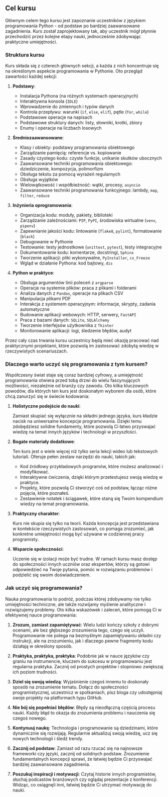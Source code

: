 ## Cel kursu

Głównym celem tego kursu jest zapoznanie uczestników z językiem programowania Python - od podstaw po bardziej zaawansowane zagadnienia. Kurs został zaprojektowany tak, aby uczestnik mógł płynnie przechodzić przez kolejne etapy nauki, jednocześnie zdobywając praktyczne umiejętności.

### Struktura kursu

Kurs składa się z czterech głównych sekcji, a każda z nich koncentruje się na określonym aspekcie programowania w Pythonie. Oto przegląd zawartości każdej sekcji:

1. **Podstawy**:

   - Instalacja Pythona (na różnych systemach operacyjnych)
   - Interaktywna konsola (`IDLE`)
   - Wprowadzenie do zmiennych i typów danych
   - Kontrola przepływu: warunki (`if`, `else`, `elif`), pętle (`for`, `while`)
   - Podstawowe operacje na napisach
   - Podstawowe struktury danych: listy, słowniki, krotki, zbiory
   - Enumy i operacje na liczbach losowych

2. **Średniozaawansowane**:

   - Klasy i obiekty: podstawy programowania obiektowego
   - Zarządzanie pamięcią: referencje vs. kopiowanie
   - Zasady czystego kodu: czyste funkcje, unikanie skutków ubocznych
   - Zaawansowane techniki programowania obiektowego: dziedziczenie, kompozycja, polimorfizm
   - Obsługa tekstu za pomocą wyrażeń regularnych
   - Obsługa wyjątków
   - Wielowątkowość i współbieżność: wątki, procesy, `asyncio`
   - Zaawansowane techniki programowania funkcyjnego: lambdy, `map`, `filter`, `reduce`

3. **Inżynieria oprogramowania**:

   - Organizacja kodu: moduły, pakiety, biblioteki
   - Zarządzanie zależnościami: `PIP`, `PyPI`, środowiska wirtualne (`venv`, `pipenv`)
   - Zapewnianie jakości kodu: lintowanie (`flake8`, `pylint`), formatowanie (`black`)
   - Debugowanie w Pythonie
   - Testowanie: testy jednostkowe (`unittest`, `pytest`), testy integracyjne
   - Dokumentowanie kodu: komentarze, docstringi, `Sphinx`
   - Tworzenie aplikacji: pliki wykonywalne, `PyInstaller`, `cx_Freeze`
   - Wgląd w działanie Pythona: kod bajtowy, `dis`

4. **Python w praktyce**:

   - Obsługa argumentów linii poleceń z `argparse`
   - Operacje na systemie plików: praca z plikami i folderami
   - Analiza danych z `Pandas`, operacje na plikach CSV
   - Manipulacja plikami PDF
   - Interakcja z systemem operacyjnym: informacje, skrypty, zadania automatyczne
   - Budowanie aplikacji webowych: HTTP, serwery, `FastAPI`
   - Praca z bazami danych: `SQLite`, `SQLAlchemy`
   - Tworzenie interfejsów użytkownika z `Tkinter`
   - Monitorowanie aplikacji: logi, śledzenie błędów, audyt

Przez cały czas trwania kursu uczestnicy będą mieć okazję pracować nad praktycznymi projektami, które pozwolą im zastosować zdobytą wiedzę w rzeczywistych scenariuszach.

### Dlaczego warto uczyć się programowania z tym kursem?

Współczesny świat staje się coraz bardziej cyfrowy, a umiejętność programowania otwiera przed tobą drzwi do wielu fascynujących możliwości, niezależnie od branży czy zawodu. Oto kilka kluczowych powodów, dla których ten kurs jest doskonałym wyborem dla osób, które chcą zanurzyć się w świecie kodowania:

1. **Holistyczne podejście do nauki**:

   Zamiast skupiać się wyłącznie na składni jednego języka, kurs kładzie nacisk na uniwersalne koncepcje programowania. Dzięki temu zdobędziesz solidne fundamenty, które pozwolą Ci łatwo przyswajać wiedzę na temat innych języków i technologii w przyszłości.

2. **Bogate materiały dodatkowe**:

   Ten kurs jest o wiele więcej niż tylko seria lekcji wideo lub tekstowych tutoriali. Oferuje pełen zestaw narzędzi do nauki, takich jak:
   
   - Kod źródłowy przykładowych programów, które możesz analizować i modyfikować.
   - Interaktywne ćwiczenia, dzięki którym przetestujesz swoją wiedzę w praktyce.
   - Projekty, które pozwolą Ci stworzyć coś od podstaw, łącząc różne pojęcia, które poznałeś.
   - Zestawienie notatek i ściągawek, które staną się Twoim kompendium wiedzy na temat programowania.

3. **Praktyczny charakter**:

   Kurs nie skupia się tylko na teorii. Każda koncepcja jest przedstawiana w kontekście rzeczywistych zastosowań, co pomaga zrozumieć, jak konkretne umiejętności mogą być używane w codziennej pracy programisty.

4. **Wsparcie społeczności**:

   Uczenie się w izolacji może być trudne. W ramach kursu masz dostęp do społeczności innych uczniów oraz ekspertów, którzy są gotowi odpowiedzieć na Twoje pytania, pomóc w rozwiązaniu problemów i podzielić się swoim doświadczeniem.

### Jak uczyć się programowania?

Nauka programowania to podróż, podczas której zdobywamy nie tylko umiejętności techniczne, ale także rozwijamy myślenie analityczne i rozwiązujemy problemy. Oto kilka wskazówek i zaleceń, które pomogą Ci w efektywnej nauce programowania:

1. **Zrozum, zamiast zapamiętywać**:
   Wielu ludzi kończy szkoły z dobrymi ocenami, ale bez głębszego zrozumienia tego, czego się uczyli. Programowanie nie polega na bezmyślnym zapamiętywaniu składni czy instrukcji, ale na zrozumieniu, jak i dlaczego pewne fragmenty kodu działają w określony sposób.

2. **Praktyka, praktyka, praktyka**:
   Podobnie jak w nauce języków czy graniu na instrumencie, kluczem do sukcesu w programowaniu jest regularna praktyka. Zacznij od prostych projektów i stopniowo zwiększaj ich poziom trudności.

3. **Dziel się swoją wiedzą**:
   Wyjaśnienie czegoś innemu to doskonały sposób na zrozumienie tematu. Dołącz do społeczności programistycznej, uczestnicz w spotkaniach, pisz bloga czy udostępniaj swoje projekty na platformach typu GitHub.

4. **Nie bój się popełniać błędów**:
   Błędy są nieodłączną częścią procesu nauki. Każdy błąd to okazja do zrozumienia problemu i nauczenia się czegoś nowego.

5. **Kontynuuj naukę**:
   Technologia i programowanie są dziedzinami, które dynamicznie się rozwijają. Regularnie aktualizuj swoją wiedzę, ucz się nowych technologii i śledź trendy.

6. **Zacznij od podstaw**:
   Zamiast od razu rzucać się na najnowsze frameworki czy języki, zacznij od solidnych podstaw. Zrozumienie fundamentalnych koncepcji sprawi, że łatwiej będzie Ci przyswajać bardziej zaawansowane zagadnienia.

 7. **Poszukuj inspiracji i motywacji**:
   Czytaj historie innych programistów, słuchaj podcastów branżowych czy oglądaj prezentacje z konferencji. Widząc, co osiągnęli inni, łatwiej będzie Ci utrzymać motywację do nauki.
